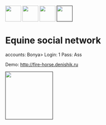 [<img height='50' width="50" src="http://fire-horse.denishik.heliohost.us/static/media/logo.5c404252.png">](http://fire-horse.denishik.heliohost.us/)
[<img height='50' width="50" src="https://im0-tub-ru.yandex.net/i?id=cc77464176f6fe3abfc92e59da62a257-sr&n=13">](https://vk.com/denis_hik)
[<img height='50' width="50" src="https://yt3.ggpht.com/a/AATXAJzS9oy8jzh4y34JR5Weq-5XiIP9sHD_1TAaRhfZ5A=s900-c-k-c0xffffffff-no-rj-mo">](https://vk.com/denis_hik)
[<img height='50' width='50' src="https://logema.org/local/templates/.default/img/outsource/react.svg">]()
# Equine social network
accounts:
Bonya> Login: 1 Pass: Ass

Demo: http://fire-horse.denishik.ru

[<img height='150' src="https://lh3.googleusercontent.com/fife/AAWUweWj8kyCnyGgukVJI5Tg3sttZBIepH0UrCWScm7-WqGcMlhfCtFjejOwVnuu9bR5TePI7ZRQOT8GliXqbr89outkUfYnh4lKIQn8CtmxbYuBcobBdMJig8EOc_7I4q6zU7PkVln0A4sxwh5t_SHiy0yQWlq7ojNyncH0lFqp67USOYr8MUfCw7WF3ruA1cjRrd51QE5Vn8HDmd2Sm8YxDjVpfdlMbcFJLIREuWhmJOzfrCoSMtmVYNDHiFIl6ur9Cm_SXiae510gaAJvhKjy7Iq5lBFD3GNfg-hiv2NBzYYqv8AG6QLRI11oaHDsu-6uhkQzRfHMEdtJQn5Stva15Wxf-5HElslZt-Xb5sJRYLlD4khIT2fWIsqeGdN4LjU_HWBk87_V1bJ3bFNj6vlfxmbOIcMGldP-GFlZq0woHNoO3thTBnjyrZyTC945_AZsZxYJro6TgvG3E9GMU61_YURdfOFK7irFbfvUbFcPOt5rJpFrSiTPgv6QawXZ8rjPJR7B--ym_GD4P_43cmZi6ItEUJV2ZxYbelEG8fwuj5Q3LmVcsMqNXrJ4HrGZzsxiDEzNirjmUQLDwW5_K55W-rVYJhso7TBsnu1-6zmaB_Z_8k0L_x_YlvurVzsF-hpZAZym_BczsBbTQQaUGtP5Nc2YorGmXMWabA7fo9Zwu3hVJi7skVtv3GK60XJmwXqi3OLRgrkxclW9QNYZVfxNC3m6-Vp15zc02w=w1920-h928-ft" >]()
